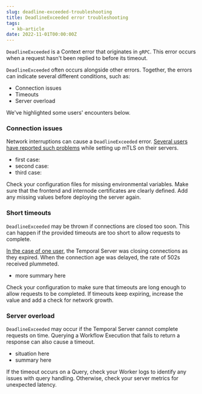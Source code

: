```yaml
---
slug: deadline-exceeded-troubleshooting
title: DeadlineExceeded error troubleshooting
tags:
  - kb-article
date: 2022-11-01T00:00:00Z
---
```


`DeadlineExceeded` is a Context error that originates in `gRPC`.
This error occurs when a request hasn't been replied to before its timeout.

`DeadlineExceeded` often occurs alongside other errors.
Together, the errors can indicate several different conditions, such as:

- Connection issues
- Timeouts
- Server overload

<!-- Temporal is aware that this error is vague, especially with how many cases it covers.
Should any problems persist after troubleshooting below, contact Temporal. -->

We've highlighted some users' encounters below.

<!-- Refer to the end for general troubleshooting. -->

### Connection issues

Network interruptions can cause a `DeadlineExceeded` error.
[Several users](https://community.temporal.io/t/context-deadline-exceeded-when-trying-to-start-workflow-v1-7-1/4249) [have reported such problems](https://community.temporal.io/t/unable-to-execute-workflow-context-deadline-exceeded-after-setting-up-mtls/3124) while setting up mTLS on their servers.

- first case:
- second case:
- third case:

Check your configuration files for missing environmental variables.
Make sure that the frontend and internode certificates are clearly defined.
Add any missing values before deploying the server again.

<!-- [](https://community.temporal.io/t/unable-to-get-temporal-sys-add-search-attributes-workflow-workflow-state-context-deadline-exceeded/4229) -->

### Short timeouts

`DeadlineExceeded` may be thrown if connections are closed too soon.
This can happen if the provided timeouts are too short to allow requests to complete.

[In the case of one user](https://community.temporal.io/t/how-to-best-handle-mysterious-context-deadline-exceeded-502-errors/2689/3), the Temporal Server was closing connections as they expired.
When the connection age was delayed, the rate of 502s received plummeted.

- more summary here

Check your configuration to make sure that timeouts are long enough to allow requests to be completed.
If timeouts keep expiring, increase the value and add a check for network growth.

### Server overload

`DeadlineExceeded` may occur if the Temporal Server cannot complete requests on time.
Querying a Workflow Execution that fails to return a response can also cause a timeout.

- situation here
- summary here

If the timeout occurs on a Query, check your Worker logs to identify any issues with query handling.
Otherwise, check your server metrics for unexpected latency.

<!-- [](https://community.temporal.io/t/context-deadline-exceeded-issue/5310) -->
